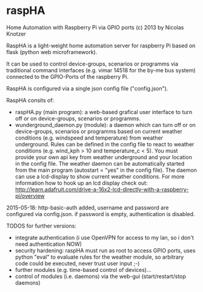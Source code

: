 raspHA
======

Home Automation with Raspberry Pi via GPIO ports (c) 2013 by Nicolas Knotzer

RaspHA is a light-weight home automation server for raspberry Pi based on flask (python web microframework).

It can be used to control device-groups, scenarios or programms via traditional command interfaces (e.g. vimar 14518 for the by-me bus system) connected to the GPIO-Ports of the raspberry Pi.

RaspHA is configured via a single json config file ("config.json"). 

RaspHA consits of:

* raspHA.py (main program): a web-based grafical user interface to turn off or on device-groups, scenarios or programms.
* wunderground_daemon.py (module): a daemon which can turn off or on device-groups, scenarios or programms based on current weather conditions (e.g. windspeed and temperature) from weather underground. Rules can be defined in the config file to react to weather conditions (e.g. wind_kph > 10 and temperature_c < 5). You must provide your own api key from weather underground and your location in the config file. The weather daemon can be automatically started from the main program (autostart = "yes" in the config file). The daemon can use a lcd-display to show current weather conditions. For more information how to hook up an lcd display check out: http://learn.adafruit.com/drive-a-16x2-lcd-directly-with-a-raspberry-pi/overview

2015-05-18: http-basic-auth added, username and password are configured via config.json. if password is empty, authentication is disabled.  
  
TODOS for further versions:
* integrate authentication (i use OpenVPN for access to my lan, so i don't need authentication NOW)
* security hardening: raspHA must run as root to access GPIO ports, uses python "eval" to evaluate rules for the weather module, so arbitrary code could be executed, never trust user input ;-) 
* further modules (e.g. time-based control of devices)...
* control of modules (i.e. daemons) via the web-gui (start/restart/stop daemons)
 
